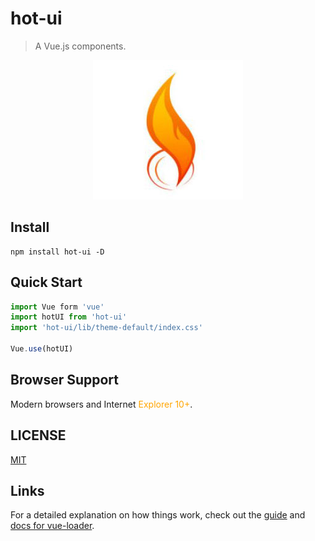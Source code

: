 # hot-ui

> A Vue.js components.

<p align="center">
  <img src="./static/images/hot.jpeg">
</p>


## Install
``` shell
npm install hot-ui -D
```

## Quick Start
```javascript
import Vue form 'vue'
import hotUI from 'hot-ui'
import 'hot-ui/lib/theme-default/index.css'

Vue.use(hotUI)
```

## Browser Support
Modern browsers and Internet <font color="orange">Explorer 10+</font>.

## LICENSE
[MIT](LICENSE)

## Links
For a detailed explanation on how things work, check out the [guide](http://vuejs-templates.github.io/webpack/) and [docs for vue-loader](http://vuejs.github.io/vue-loader).
